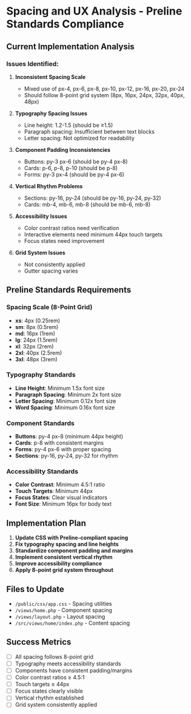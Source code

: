 # Spacing and UX Analysis - Preline Standards Compliance

## Current Implementation Analysis

### Issues Identified:

1. **Inconsistent Spacing Scale**
   - Mixed use of px-4, px-6, px-8, px-10, px-12, px-16, px-20, px-24
   - Should follow 8-point grid system (8px, 16px, 24px, 32px, 40px, 48px)

2. **Typography Spacing Issues**
   - Line height: 1.2-1.5 (should be ≥1.5)
   - Paragraph spacing: Insufficient between text blocks
   - Letter spacing: Not optimized for readability

3. **Component Padding Inconsistencies**
   - Buttons: py-3 px-6 (should be py-4 px-8)
   - Cards: p-6, p-8, p-10 (should be p-8)
   - Forms: py-3 px-4 (should be py-4 px-6)

4. **Vertical Rhythm Problems**
   - Sections: py-16, py-24 (should be py-16, py-24, py-32)
   - Cards: mb-4, mb-6, mb-8 (should be mb-6, mb-8)

5. **Accessibility Issues**
   - Color contrast ratios need verification
   - Interactive elements need minimum 44px touch targets
   - Focus states need improvement

6. **Grid System Issues**
   - Not consistently applied
   - Gutter spacing varies

## Preline Standards Requirements

### Spacing Scale (8-Point Grid)
- **xs**: 4px (0.25rem)
- **sm**: 8px (0.5rem) 
- **md**: 16px (1rem)
- **lg**: 24px (1.5rem)
- **xl**: 32px (2rem)
- **2xl**: 40px (2.5rem)
- **3xl**: 48px (3rem)

### Typography Standards
- **Line Height**: Minimum 1.5x font size
- **Paragraph Spacing**: Minimum 2x font size
- **Letter Spacing**: Minimum 0.12x font size
- **Word Spacing**: Minimum 0.16x font size

### Component Standards
- **Buttons**: py-4 px-8 (minimum 44px height)
- **Cards**: p-8 with consistent margins
- **Forms**: py-4 px-6 with proper spacing
- **Sections**: py-16, py-24, py-32 for rhythm

### Accessibility Standards
- **Color Contrast**: Minimum 4.5:1 ratio
- **Touch Targets**: Minimum 44px
- **Focus States**: Clear visual indicators
- **Font Size**: Minimum 16px for body text

## Implementation Plan

1. **Update CSS with Preline-compliant spacing**
2. **Fix typography spacing and line heights**
3. **Standardize component padding and margins**
4. **Implement consistent vertical rhythm**
5. **Improve accessibility compliance**
6. **Apply 8-point grid system throughout**

## Files to Update

- `/public/css/app.css` - Spacing utilities
- `/views/home.php` - Component spacing
- `/views/layout.php` - Layout spacing
- `/src/views/home/index.php` - Content spacing

## Success Metrics

- [ ] All spacing follows 8-point grid
- [ ] Typography meets accessibility standards
- [ ] Components have consistent padding/margins
- [ ] Color contrast ratios ≥ 4.5:1
- [ ] Touch targets ≥ 44px
- [ ] Focus states clearly visible
- [ ] Vertical rhythm established
- [ ] Grid system consistently applied
